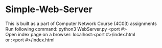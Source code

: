 # Simple-Web-Server
This is built as a part of Computer Network Course (4C03) assignments\
Run following command: python3 WebServer.py <port #>\
Open index page on a browser: localhost:<port #>/index.html\
                           or <ip address>:<port #>/index.html
